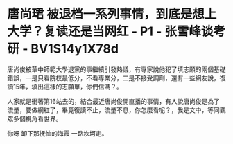 # 唐尚珺 被退档一系列事情，到底是想上大学？复读还是当网红 - P1 - 张雪峰谈考研 - BV1S14y1X78d

唐尚俊被華中師範大學退黨的事繼續引發熱議，有專家說他犯了填志願的兩個基礎錯誤，一是只看院校最低分，不看專業分，二是不接受調劑，還有一些網友說，復讀15年，填出這樣的志願單，你們信嗎？。

人家就是衝著第16站去的，結合最近唐尚俊開直播的事情，有人說唐尚俊是為了流量，要做網紅了，畢竟復讀不止，流量不息，你怎麼看呢？，我是文中，等同觀眾多個視角看世界。

你呀 卸下那抚恤的海霞 一路坎坷走。